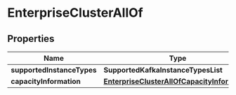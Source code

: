 

# EnterpriseClusterAllOf


## Properties

Name | Type | Description | Notes
------------ | ------------- | ------------- | -------------
**supportedInstanceTypes** | **SupportedKafkaInstanceTypesList** |  |  [optional]
**capacityInformation** | [**EnterpriseClusterAllOfCapacityInformation**](EnterpriseClusterAllOfCapacityInformation.md) |  |  [optional]




